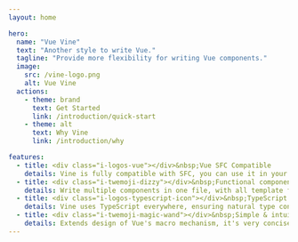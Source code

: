 ```yaml
---
layout: home

hero:
  name: "Vue Vine"
  text: "Another style to write Vue."
  tagline: "Provide more flexibility for writing Vue components."
  image:
    src: /vine-logo.png
    alt: Vue Vine
  actions:
    - theme: brand
      text: Get Started
      link: /introduction/quick-start
    - theme: alt
      text: Why Vine
      link: /introduction/why

features:
  - title: <div class="i-logos-vue"></div>️&nbsp;Vue SFC Compatible
    details: Vine is fully compatible with SFC, you can use it in your existing project.
  - title: <div class="i-twemoji-dizzy"></div>️&nbsp;Functional component
    details: Write multiple components in one file, with all template features you love in Vue.js.
  - title: <div class="i-logos-typescript-icon"></div>&nbsp;TypeScript only
    details: Vine uses TypeScript everywhere, ensuring natural type context flow.
  - title: <div class="i-twemoji-magic-wand"></div>&nbsp;Simple & intuitive macros
    details: Extends design of Vue's macro mechanism, it's very concise and less mental burden.
---
```


<Recommend />

<Sponsors />
